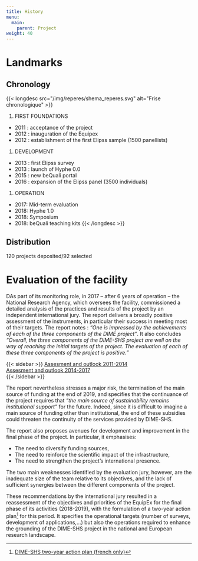 ```yaml
---
title: History
menu:
  main:
    parent: Project
weight: 40
---
```

# Landmarks
## Chronology

{{< longdesc src="/img/reperes/shema_reperes.svg" alt="Frise chronologique" >}}
1. FIRST FOUNDATIONS
  - 2011 : acceptance of the project
  - 2012 : inauguration of the Equipex
  - 2012 : establishment of the first Elipss sample (1500 panellists)
1. DEVELOPMENT
  - 2013 : first Elipss survey
  - 2013 : launch of Hyphe 0.0
  - 2015 : new beQuali portal
  - 2016 : expansion of the Elipss panel (3500 individuals)
1. OPERATION
  - 2017: Mid-term evaluation
  - 2018: Hyphe 1.0
  - 2018: Symposium
  - 2018: beQuali teaching kits
{{< /longdesc >}}

## Distribution
120 projects deposited/92 selected

# Evaluation of the facility

DAs part of its monitoring role, in 2017 – after 6 years of operation – the National Research Agency, which oversees the facility, commissioned a detailed analysis of the practices and results of the project by an independent international jury. The report delivers a broadly positive assessment of the instruments, in particular their success in meeting most of their targets. The report notes : _“One is impressed by the achievements of each of the three components of the DIME project”_. It also concludes _“Overall, the three components of the DIME-SHS project are well on the way of reaching the initial targets of the project. The evaluation of each of these three components of the project is positive.”_

{{< sidebar >}}
<a href="/docs/AssesmentOutlookDIME2014.pdf" target="_blank">Assesment and outlook 2011-2014</a><br>
<a href="/docs/AssesmentOutlookDIME2014-2017.pdf" target="_blank">Assesment and outlook 2014-2017</a><br>
{{< /sidebar >}}

The report nevertheless stresses a major risk, the termination of the main source of funding at the end of 2019, and specifies that the continuance of the project requires that _“the main source of sustainability remains institutional support”_ for the future. Indeed, since it is difficult to imagine a main source of funding other than institutional, the end of these subsidies could threaten the continuity of the services provided by DIME-SHS.


The report also proposes avenues for development and improvement in the final phase of the project. In particular, it emphasises:

-	The need to diversify funding sources,
-	The need to reinforce the scientific impact of the infrastructure,
-	The need to strengthen the project’s international presence.

The two main weaknesses identified by the evaluation jury, however, are the inadequate size of the team relative to its objectives, and the lack of sufficient synergies between the different components of the project.

These recommendations by the international jury resulted in a reassessment of the objectives and priorities of the EquipEx for the final phase of its activities (2018-2019), with the formulation of a two-year action plan[^1] for this period. It specifies the operational targets (number of surveys, development of applications,…) but also the operations required to enhance the grounding of the DIME-SHS project in the national and European research landscape.

[^1]: [DIME-SHS two-year action plan (french only)](/docs/CDSP2018-EquipEx-PlanAction-final.pdf)

